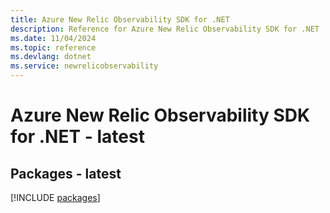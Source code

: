 ```yaml
---
title: Azure New Relic Observability SDK for .NET
description: Reference for Azure New Relic Observability SDK for .NET
ms.date: 11/04/2024
ms.topic: reference
ms.devlang: dotnet
ms.service: newrelicobservability
---
```

# Azure New Relic Observability SDK for .NET - latest
## Packages - latest
[!INCLUDE [packages](new-relic-observability-index.md)]